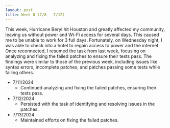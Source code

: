 ```yaml
---
layout: post
title: Week 8 (7/8 - 7/12)
---
```


This week, Hurricane Beryl hit Houston and greatly affected my community, leaving us without power and Wi-Fi access for several days. This caused me to be unable to work for 3 full days. Fortunately, on Wednesday night, I was able to check into a hotel to regain access to power and the internet. Once reconnected, I resumed the task from last week, focusing on analyzing and fixing the failed patches to ensure their tests pass.  The findings were similar to those of the previous week, including issues like syntax errors, incomplete patches, and patches passing some tests while failing others.

  - 7/11/2024
      - Continued analyzing and fixing the failed patches, ensuring their tests pass. 
  - 7/12/2024
      - Persisted with the task of identifying and resolving issues in the patches. 
  - 7/13/2024
      - Maintained efforts on fixing the failed patches.
